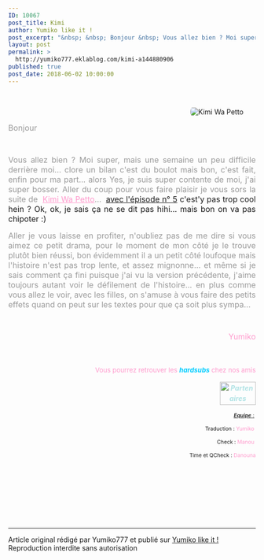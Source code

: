 ```yaml
---
ID: 10067
post_title: Kimi
author: Yumiko like it !
post_excerpt: "&nbsp; &nbsp; Bonjour &nbsp; Vous allez bien ? Moi super, mais une semaine un peu difficile derri&egrave;re moi... clore un bilan c'est du boulot mais bon, c'est fait, enfin pour ma part... alors Yes, je suis super contente de moi, j'ai super bosser. Aller du coup pour vous faire plaisir je vous sors la suite de &nbsp;..."
layout: post
permalink: >
  http://yumiko777.eklablog.com/kimi-a144880906
published: true
post_date: 2018-06-02 10:00:00
---
```

<p>&nbsp;</p>
<p><img style="float: right; padding-left: 5px; margin-right: 25px; margin-left: 25px; border-radius: 25px;" src="https://united-subs.dearclouds.com/wp-content/uploads/2018/05/6667a6764966cefc39b2fabc9e657739.jpg" alt="Kimi Wa Petto"/></p>
<p>&nbsp;</p>
<p style="text-align: justify;"><span style="color: #999999; font-size: medium;"><span style="caret-color: #999999;">Bonjour</span></span></p>
<p style="text-align: justify;">&nbsp;</p>
<p style="text-align: justify;"><span style="font-size: 12pt; color: #999999;">Vous allez bien ? Moi super, mais une semaine un peu difficile derri&egrave;re moi... clore un bilan c'est du boulot mais bon, c'est fait, enfin pour ma part... alors Yes, je suis super contente de moi, j'ai super bosser. Aller du coup pour vous faire plaisir je vous sors la suite de</span><span style="font-size: 12pt; color: #999999;"><span style="color: #ff99cc;">&nbsp;</span>&nbsp;<span style="color: #ff99cc;"><a style="color: #ff99cc;" href="http://yumiko777.eklablog.com/projet-futur-kimi-wa-petto-2017-p1349732">Kimi Wa Petto</a></span>...&nbsp;</span>&nbsp;<span style="font-size: 12pt;"><a href="http://yumiko777.eklablog.com/projet-futur-kimi-wa-petto-2017-p1349732">avec l'&eacute;pisode n&deg; 5</a>&nbsp;c'est'y pas trop cool hein ? Ok, ok, je sais &ccedil;a ne se dit pas hihi... mais bon on va pas chipoter :)</span></p>
<p style="text-align: justify;"><span style="font-size: 12pt; color: #999999;">Aller je vous laisse en profiter, n'oubliez pas de me dire si vous aimez ce petit drama, pour le moment de mon c&ocirc;t&eacute; je le trouve plut&ocirc;t bien r&eacute;ussi, bon &eacute;videmment il a un petit c&ocirc;t&eacute; loufoque mais l'histoire n'est pas trop lente, et assez mignonne... et m&ecirc;me si je sais comment &ccedil;a fini puisque j'ai vu la version pr&eacute;c&eacute;dente, j'aime toujours autant voir le d&eacute;filement de l'histoire... en plus comme vous allez le voir, avec les filles, on s'amuse &agrave; vous faire des petits effets quand on peut sur les textes pour que &ccedil;a soit plus sympa...&nbsp;</span></p>
<p>&nbsp;&nbsp;</p>
<p style="text-align: right;"><span style="font-size: medium; color: #ff99cc;">&nbsp; &nbsp; &nbsp; &nbsp; &nbsp; &nbsp; &nbsp; &nbsp; &nbsp; &nbsp; &nbsp; &nbsp; &nbsp; &nbsp; &nbsp; &nbsp; &nbsp; &nbsp; &nbsp; &nbsp; &nbsp; &nbsp; &nbsp; &nbsp; &nbsp; &nbsp; &nbsp; &nbsp; &nbsp; &nbsp; &nbsp; &nbsp; &nbsp; &nbsp; &nbsp; &nbsp;Yumiko</span></p>
<p style="text-align: center;">&nbsp;</p>
<p style="text-align: right;">&nbsp;<span style="box-sizing: content-box; text-align: center; color: #ff99cc; font-size: 14pt; caret-color: #999999;">&nbsp;<span style="box-sizing: content-box; font-size: 10pt;">&nbsp;Vous pourrez retrouver les&nbsp;<span style="box-sizing: content-box; color: #00ccff;"><a style="box-sizing: content-box; background-color: transparent; color: #00ccff; text-decoration: none; font-weight: bold; font-style: italic; font-variant-ligatures: normal; font-variant-east-asian: normal; font-variant-position: normal; line-height: 20px;" href="http://asia-sun-fansub.eklablog.com/kimi-wa-pet-2017-you-re-my-pet-a135628074" >hardsubs</a></span>&nbsp;chez nos amis</span></span></p>
<p style="text-align: center;"><span style="caret-color: #7c7a85; color: #7c7a85; text-align: center;">&nbsp;</span><a style="background-color: transparent; box-sizing: content-box; color: #b2e3e5; text-decoration: none; font-weight: bold; font-style: italic; font-variant-ligatures: normal; font-variant-east-asian: normal; font-variant-position: normal; line-height: 21px; text-align: center;" href="http://asia-sun-fansub.eklablog.com/kimi-wa-pet-2017-you-re-my-pet-a135628074"><img style="box-sizing: content-box; border: 0px; vertical-align: middle; float: right;" src="http://ekladata.com/jgnUuzm96Qw89vMOY5MHgAqJCI4@73x47.jpg" alt="Partenaires" width="73" height="47"/></a></p>
<p style="text-align: right;">&nbsp;</p>
<p style="text-align: right;"><span style="font-size: 8pt;"><span style="text-decoration: underline; color: #333333;"><em><strong>Equipe</strong>&nbsp;</em>:</span>&nbsp;</span></p>
<p style="text-align: right;"><span style="font-size: 8pt;">Traduction :<span style="color: #ff99cc;">&nbsp;Yumiko</span>&nbsp;</span></p>
<p style="text-align: right;"><span style="font-size: 8pt;">Check :&nbsp;<span style="color: #ff99cc;">Manou</span>&nbsp;</span></p>
<p style="text-align: right;"><span style="font-size: 8pt;">Time et QCheck :&nbsp;<span style="color: #ff99cc;">Danouna</span></span></p>
<p>&nbsp;</p>
<p>&nbsp;</p><br /><br /><br /><hr />Article original rédigé par Yumiko777 et publié sur <a href="http://yumiko777.eklablog.com/">Yumiko like it !</a> <br /> Reproduction interdite sans autorisation